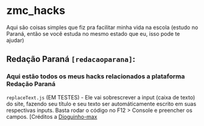 # zmc_hacks
Aqui são coisas simples que fiz pra facilitar minha vida na escola (estudo no Paraná, então se você estuda no mesmo estado que eu, isso pode te ajudar)


## Redação Paraná `[redacaoparana]`:

### Aqui estão todos os meus hacks relacionados a plataforma Redação Paraná

`replaceText.js` (EM TESTES) - Ele vai sobrescrever a input (caixa de texto) do site, fazendo seu título e seu texto ser automáticamente escrito em suas respectivas inputs. Basta rodar o código no F12 > Console e preencher os campos.
[Créditos a [Dioguinho-max](https://github.com/Dioguinho-max/Redacao-parana-hack)
